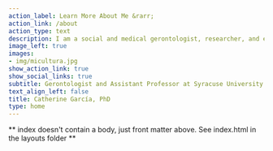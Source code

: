 ```yaml
---
action_label: Learn More About Me &rarr;
action_link: /about
action_type: text
description: I am a social and medical gerontologist, researcher, and educator. 
image_left: true
images:
- img/micultura.jpg
show_action_link: true
show_social_links: true
subtitle: Gerontologist and Assistant Professor at Syracuse University.
text_align_left: false
title: Catherine García, PhD
type: home
---
```


** index doesn't contain a body, just front matter above.
See index.html in the layouts folder **
